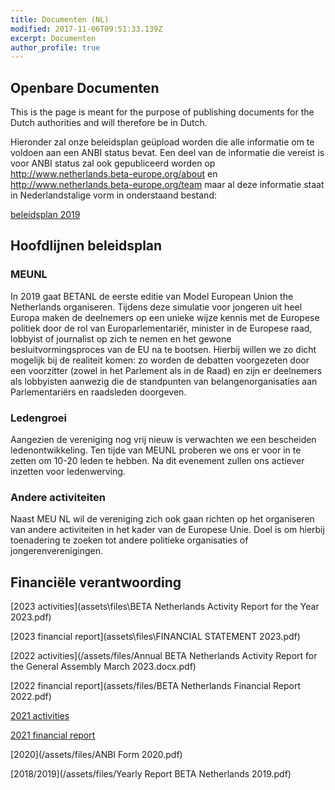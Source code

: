 ```yaml
---
title: Documenten (NL)
modified: 2017-11-06T09:51:33.139Z
excerpt: Documenten
author_profile: true
---
```

## Openbare Documenten

This is the page is meant for the purpose of publishing documents for the Dutch authorities and will therefore be in Dutch.

Hieronder zal onze beleidsplan geüpload worden die alle informatie om te voldoen aan een ANBI status bevat. Een deel van de informatie die vereist is voor ANBI status zal ook gepubliceerd worden op <http://www.netherlands.beta-europe.org/about> en <http://www.netherlands.beta-europe.org/team> maar al deze informatie staat in Nederlandstalige vorm in onderstaand bestand:

[beleidsplan 2019](/assets/files/BeleidsplanBETANL2019.pdf)

## Hoofdlijnen beleidsplan

### MEUNL

In 2019 gaat BETANL de eerste editie van Model European Union the Netherlands organiseren. Tijdens deze simulatie voor jongeren uit heel Europa maken de deelnemers op een unieke wijze kennis met de Europese politiek door de rol van Europarlementariër, minister in de Europese raad, lobbyist of journalist op zich te nemen en het gewone besluitvormingsproces van de EU na te bootsen. Hierbij willen we zo dicht mogelijk bij de realiteit komen: zo worden de debatten voorgezeten door een voorzitter (zowel in het Parlement als in de Raad) en zijn er deelnemers als lobbyisten aanwezig die de standpunten van belangenorganisaties aan Parlementariërs en raadsleden doorgeven.

### Ledengroei
Aangezien de vereniging nog vrij nieuw is verwachten we een bescheiden ledenontwikkeling. Ten tijde van MEUNL proberen we ons er voor in te zetten om 10-20 leden te hebben. Na dit evenement zullen ons actiever inzetten voor ledenwerving.

### Andere activiteiten
Naast MEU NL wil de vereniging zich ook gaan richten op het organiseren van andere activiteiten in het kader van de Europese Unie. Doel is om hierbij toenadering te zoeken tot andere politieke organisaties of jongerenverenigingen.

## Financiële verantwoording
[2023 activities](assets\files\BETA Netherlands Activity Report for the Year 2023.pdf)

[2023 financial report](assets\files\FINANCIAL STATEMENT 2023.pdf)

[2022 activities](/assets/files/Annual BETA Netherlands Activity Report for the General Assembly March 2023.docx.pdf)

[2022 financial report](assets/files/BETA Netherlands Financial Report 2022.pdf)

[2021 activities](/assets/files/BETANetherlandsActivityReport2021.pdf)

[2021 financial report](/assets/files/FINANCIAL_REPORT_2021_BETA_NETHERLANDS.docx.pdf)

[2020](/assets/files/ANBI Form 2020.pdf)

[2018/2019](/assets/files/Yearly Report BETA Netherlands 2019.pdf)
